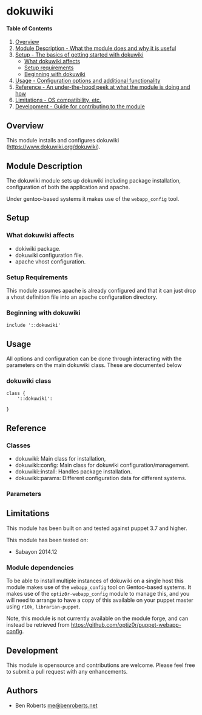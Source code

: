 # dokuwiki

#### Table of Contents

1. [Overview](#overview)
2. [Module Description - What the module does and why it is useful](#module-description)
3. [Setup - The basics of getting started with dokuwiki](#setup)
    * [What dokuwiki affects](#what-dokuwiki-affects)
    * [Setup requirements](#setup-requirements)
    * [Beginning with dokuwiki](#beginning-with-dokuwiki)
4. [Usage - Configuration options and additional functionality](#usage)
5. [Reference - An under-the-hood peek at what the module is doing and how](#reference)
5. [Limitations - OS compatibility, etc.](#limitations)
6. [Development - Guide for contributing to the module](#development)

## Overview

This module installs and configures dokuwiki (https://www.dokuwiki.org/dokuwiki).

## Module Description

The dokuwiki module sets up dokuwiki including package installation, configuration
of both the application and apache.

Under gentoo-based systems it makes use of the `webapp_config` tool.

## Setup

### What dokuwiki affects

* dokiwiki package.
* dokuwiki configuration file.
* apache vhost configuration.

### Setup Requirements

This module assumes apache is already configured and that it can just drop a vhost
definition file into an apache configuration directory.

### Beginning with dokuwiki

```
include '::dokuwiki'
```

## Usage

All options and configuration can be done through interacting with the parameters
on the main dokuwiki class. These are documented below

### dokuwiki class

```
class {
    '::dokuwiki':
        
}
```

## Reference

### Classes

* dokuwiki: Main class for installation,
* dokuwiki::config: Main class for dokuwiki configuration/management.
* dokuwiki::install: Handles package installation.
* dokuwiki::params: Different configuration data for different systems.

### Parameters

## Limitations

This module has been built on and tested against puppet 3.7 and higher.

This module has been tested on:
* Sabayon 2014.12

### Module dependencies

To be able to install multiple instances of dokuwiki on a single host
this module makes use of the `webapp_config` tool on Gentoo-based systems.
It makes use of the `optiz0r-webapp_config` module to manage this, and
you will need to arrange to have a copy of this available on your puppet
master using `r10k`, `librarian-puppet`.

Note, this module is not currently available on the module forge, and can
instead be retrieved from https://github.com/optiz0r/puppet-webapp-config.

## Development

This module is opensource and contributions are welcome. Please feel free
to submit a pull request with any enhancements.

## Authors

* Ben Roberts <me@benroberts.net>

